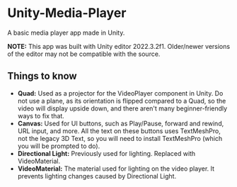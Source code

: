 # Unity-Media-Player
A basic media player app made in Unity.

**NOTE:** This app was built with Unity editor 2022.3.2f1. Older/newer versions of the editor may not be compatible with the source.

## Things to know
- **Quad:** Used as a projector for the VideoPlayer component in Unity. Do not use a plane, as its orientation is flipped compared to a Quad, so the video will display upside down, and there aren't many beginner-friendly ways to fix that.
- **Canvas:** Used for UI buttons, such as Play/Pause, forward and rewind, URL input, and more. All the text on these buttons uses TextMeshPro, not the legacy 3D Text, so you will need to install TextMeshPro (which you will be prompted to do).
- **Directional Light:** Previously used for lighting. Replaced with VideoMaterial.
- **VideoMaterial:** The material used for lighting on the video player. It prevents lighting changes caused by Directional Light.
